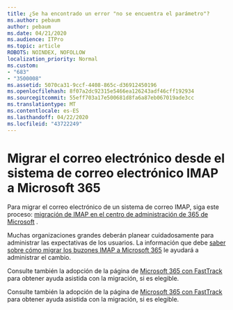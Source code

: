 ```yaml
---
title: ¿Se ha encontrado un error "no se encuentra el parámetro"?
ms.author: pebaum
author: pebaum
ms.date: 04/21/2020
ms.audience: ITPro
ms.topic: article
ROBOTS: NOINDEX, NOFOLLOW
localization_priority: Normal
ms.custom:
- "683"
- "3500008"
ms.assetid: 5070ca31-9ccf-4408-865c-d36912450196
ms.openlocfilehash: 8f07a2dc92315e5466ea126243adf46cff192934
ms.sourcegitcommit: 55eff703a17e500681d8fa6a87eb067019ade3cc
ms.translationtype: MT
ms.contentlocale: es-ES
ms.lasthandoff: 04/22/2020
ms.locfileid: "43722249"
---
```

# <a name="migrating-email-from-imap-email-system-to-microsoft-365"></a>Migrar el correo electrónico desde el sistema de correo electrónico IMAP a Microsoft 365

Para migrar el correo electrónico de un sistema de correo IMAP, siga este proceso: [migración de IMAP en el centro de administración de 365 de Microsoft](https://docs.microsoft.com/Exchange/mailbox-migration/migrating-imap-mailboxes/imap-migration-in-the-admin-center) .
  
Muchas organizaciones grandes deberán planear cuidadosamente para administrar las expectativas de los usuarios. La información que debe [saber sobre cómo migrar los buzones IMAP a Microsoft 365](https://docs.microsoft.com/Exchange/mailbox-migration/migrating-imap-mailboxes/migrating-imap-mailboxes) le ayudará a administrar el cambio.

Consulte también la adopción de la página de [Microsoft 365 con FastTrack](https://www.microsoft.com/fasttrack/microsoft-365/office-365) para obtener ayuda asistida con la migración, si es elegible.
  

Consulte también la adopción de la página de [Microsoft 365 con FastTrack](https://www.microsoft.com/fasttrack/microsoft-365/office-365) para obtener ayuda asistida con la migración, si es elegible.
  